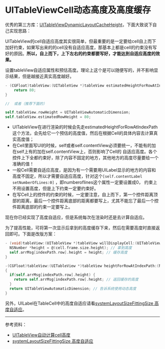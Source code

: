 # UITableViewCell动态高度及高度缓存

优秀的第三方库：[UITableViewDynamicLayoutCacheHeight](https://github.com/liangdahong/UITableViewDynamicLayoutCacheHeight)，下面大致说下自己实现思路：

UITableView的cell自适应高度其实很简单，但最重要的是一定要给cell自上而下加好约束，如果写出来的的cell没有自适应高度，那基本上都是cell的约束没有写好的原因。**所以，自上而下，上下左右的约束都要写好，才能达到自适应高度的效果。**

设置tableView自适应属性和预估高度。理论上这个是可以随便写的，并不影响显示结果，但是越接近真实高度越好。

```objective-c
- (CGFloat)tableView:(UITableView *)tableView estimatedHeightForRowAtIndexPath:(NSIndexPath *)indexPath {
    return 80;
}

//  或者（推荐下面的）

self.tableView.rowHeight = UITableViewAutomaticDimension;
self.tableView.estimatedRowHeight = 80;
```

- UITableView在进行渲染的时候会先走estimatedHeightForRowAtIndexPath这个方法，会先给它一个预估的高度值，然后在根据Cell的具体内容去计算真实高度值；
- 在Cell里面写UI的时候，self或者self.contentView必须要统一，不能有的加在self上有的加在self.contentView上，否则影响了Cell的 自适应高度。各个控件上下全都约束好，除了内容不固定的地方，其他地方的高度尽量要给一个准确的值！
- 一般Cell需要自适应高度，是因为有一个需要用UILabel显示的地方的内容和高度不固定，所以才需要自适应高度，针对这个`[self.contentLabel setNumberOfLines:0]` ，即numberoflines这个属性一定要设置成0， 约束上不用设置高度，但是上下约束一定要约束好。
- 在写Cell上的控件的约束的时候，一定要注意，自上而下，第一个控件距离顶部的距离，最后一个控件距离底部的距离都要写上，尤其不能忘了最后一个控件距离底部的约束一定要写上。



现在你已经实现了高度自适应，但是系统每次在渲染时还是去计算自适应。

为了提高性能，可将第一次显示后拿到的高度缓存下来，然后在需要高度时直接返回即可。下面是改版方案：

```objective-c
- (void)tableView:(UITableView *)tableView willDisplayCell:(UITableViewCell *)cell forRowAtIndexPath:(NSIndexPath *)indexPath {
  NSNumber *height = @(cell.frame.size.height); // 拿到高度
  self.arrMsg[indexPath.row].height = height; // 缓存高度
}

-(CGFloat)tableView:(UITableView *)tableView heightForRowAtIndexPath:(NSIndexPath *)indexPath
{
  if(self.arrMsg[indexPath.row].height) {
    return self.arrMsg[indexPath.row].height; // 返回缓存的高度
  }
  return UITableViewAutomaticDimension; // 告诉系统使用动态高度
}
```



另外，UILabel在TableCell中的高度自适应请看[systemLayoutSizeFittingSize 高度自适应](https://www.jianshu.com/p/fa0288a18ede)。



---

参考资料：

- [UITableView自动计算cell高度](https://blog.csdn.net/FISHBALL1/article/details/78971469)
- [systemLayoutSizeFittingSize 高度自适应](https://www.jianshu.com/p/fa0288a18ede)

